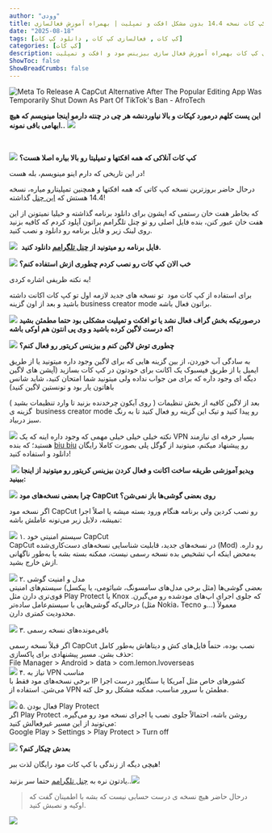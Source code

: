 ```yaml
---
author: "وودی"
title: دانلود کپ کات نسخه 14.4 بدون مشکل افکت و تمپلیت | بهمراه آموزش فعالسازی
date: "2025-08-18"
tags: [کپ کات , فعالسازی کپ کات , دانلود کپ کات]
categories: [کپ کات]
description: دانلود نسخه ی پیشنهادی کپ کات بهمراه آموزش فعال سازی بیزینس مود و افکت و تمپلیت
ShowToc: false
ShowBreadCrumbs: false
---
```


![Meta To Release A CapCut Alternative After The Popular Editing App Was  Temporarily Shut Down As Part Of TikTok's Ban - AfroTech](https://cms.afrotech.com/wp-content/uploads/2025/01/GettyImages-2194083164.jpg)

**این پست کلهم درمورد کپکات و بالا نیاوردنشه هر چی در چنته دارمو اینجا مینویسم که هیچ ابهامی باقی نمونه..** ![](https://s33.picofile.com/file/8485364376/k_atencao.gif) 

 

![](https://s33.picofile.com/file/8485364384/_QuestionMark.gif) **کپ کات آنلاکی که همه افکتها و تمپلیتا رو بالا بیاره اصلا هست؟**

در این تاریخی که دارم اینو مینویسم، بله هست!

درحال حاضر بروزترین نسخه کپ کاتی که همه افکتها و همچنین تمپلیتارو میاره، نسخه 14.4 هستش که [این چنل](https://t.me/APK2_MN312001) گذاشته!

که بخاطر هفت خان رستمی که ایشون برای دانلود برنامه گذاشته و خیلیا نمیتونن از این هفت خان عبور کنن، بنده فایل اصلی رو تو چنل تلگرامم براتون آپلود کردم که کافیه بزنید روی لینک زیر و فایل برنامه رو دانلود و نصب کنید.

  

![](https://s33.picofile.com/file/8485364576/download.gif)  **فایل برنامه رو میتونید از [چنل تلگرامم](https://t.me/EditorTool) دانلود کنید.**

![](https://s33.picofile.com/file/8485364384/_QuestionMark.gif) **خب الان کپ کات رو نصب کردم چطوری ازش استفاده کنم؟**

به نکته ظریفی اشاره کردی!

برای استفاده از کپ کات مود  تو نسخه های جدید لازمه اول تو کپ کات اکانت داشته باشید و بعد از اون گزینه business creator mode براتون فعال باشه.

![](https://s33.picofile.com/file/8485364350/3SR3ARQA6DHCBIQUQIWT25RALJ2N4MD6.gif) **درصورتیکه بخش گراف فعال نشد یا تو افکت و تمپلیت مشکلی بود حتما مطمئن بشید که درست لاگین کرده باشید و وی پی انتون هم اوکی باشه!**

![](https://s33.picofile.com/file/8485364384/_QuestionMark.gif) **چطوری توش لاگین کنم و بیزینس کریتور رو فعال کنم؟**

به سادگی آب خوردن، از بین گزینه هایی که برای لاگین وجود داره میتونید یا از طریق ایمیل یا از طریق فیسبوک یک اکانت برای خودتون در کپ کات بسازید (آپشن های لاگین دیگه ای وجود داره که برای من جواب نداده ولی میتونید شما امتحان کنید، شاید شانس باهاتون یار بود و تونستین لاگین کنید)

بعد از لاگین کافیه از بخش تنظیمات ( روی آیکون چرخدنده بزنید تا وارد تنظیمات بشید ) گزینه ی  business creator mode رو پیدا کنید و تیک این گزینه رو فعال کنید تا به رنگ سبز دربیاد.

![](https://s33.picofile.com/file/8485364342/point_left.gif) نکته خیلی خیلی خیلی مهمی که وجود داره اینه که یک VPN بسیار حرفه ای نیازمند هستید؛ که بنده [biu biu](https://play.google.com/store/apps/details?id=app.biubiuvpn.biubiuvpn&hl=en) رو پیشنهاد میکنم، میتونید از گوگل پلی بصورت کاملا رایگان دانلود و استفاده کنید!

 **![](https://web.archive.org/web/20091027095453/http://hk.geocities.com/forevermaksim/new001.gif) ویدیو آموزشی طریقه ساخت اکانت و فعال کردن بیزینس کریتور رو میتونید از اینجا ببینید:**

![](https://s33.picofile.com/file/8485364384/_QuestionMark.gif) **چرا بعضی نسخه‌های مود CapCut روی بعضی گوشی‌ها باز نمی‌شن؟**

اگر نسخه مود CapCut رو نصب کردین ولی برنامه هنگام ورود بسته میشه یا اصلاً اجرا نمیشه، دلایل زیر می‌تونه عاملش باشه:

![](https://web.archive.org/web/20020511133133/http://www.geocities.com:80/Heartland/4356/POINT3.GIF) ۱. سیستم امنیتی خود CapCut  
CapCut در نسخه‌های جدید، قابلیت شناسایی نسخه‌های دست‌کاری‌شده (Mod) رو داره. به‌محض اینکه اپ تشخیص بده نسخه رسمی نیست، ممکنه بسته بشه یا به‌طور ناگهانی ازش خارج بشید.

![](https://web.archive.org/web/20020511133133/http://www.geocities.com:80/Heartland/4356/POINT3.GIF) ۲. مدل و امنیت گوشی  
بعضی گوشی‌ها (مثل برخی مدل‌های سامسونگ، شیائومی، یا پیکسل) سیستم‌های امنیتی قوی‌تری دارن مثل Play Protect یا Knox که جلوی اجرای اپ‌های مودشده رو می‌گیرن. درحالی‌که گوشی‌هایی با سیستم‌عامل ساده‌تر (مثل Nokia، Tecno و...) معمولاً محدودیت کمتری دارن.

![](https://s33.picofile.com/file/8485364326/POINT3.gif) ۳. باقی‌مونده‌های نسخه رسمی

اگر قبلاً نسخه رسمی CapCut نصب بوده، حتماً فایل‌های کش و دیتاهاش به‌طور کامل حذف بشن. مسیر پیشنهادی برای پاکسازی:  
File Manager > Android > data > com.lemon.lvoverseas  
![](https://s33.picofile.com/file/8485364326/POINT3.gif) ۴. نیاز به VPN مناسب  
برخی نسخه‌های مود فقط با IP کشورهای خاص مثل آمریکا یا سنگاپور درست اجرا می‌شن. استفاده از VPN مطمئن با سرور مناسب، ممکنه مشکل رو حل کنه.

![](https://s33.picofile.com/file/8485364326/POINT3.gif) ۵. فعال بودن Play Protect  
اگر Play Protect روشن باشه، احتمالاً جلوی نصب یا اجرای نسخه مود رو می‌گیره. می‌تونید از این مسیر غیرفعالش کنید:  
Google Play > Settings > Play Protect > Turn off

![](https://s33.picofile.com/file/8485364384/_QuestionMark.gif) **بعدش چیکار کنم؟**

هیچی دیگه از زندگی با کپ کات مود رایگان لذت ببر! 

یادتون نره به [چنل تلگرامم](https://t.me/editbalter) حتما سر بزنید..![](https://s33.picofile.com/file/8485364318/cheer_1.gif)

> درحال حاضر هیچ نسخه ی درست حسابی نیست که بشه با اطمینان گفت که اوکیه و نصبش کنید.

<img class="divimg" src="https://s33.picofile.com/file/8485364300/dancing.gif">